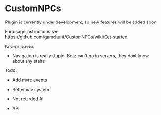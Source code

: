 # CustomNPCs
Plugin is currently under development, so new features will be added soon

For usage instructions see https://github.com/gamehunt/CustomNPCs/wiki/Get-started

Known Issues:

 - Navigation is really stupid. Botz can't go in servers, they dont know about any stairs

Todo:

- Add more events

- Better nav system

- Not retarded AI

- API
